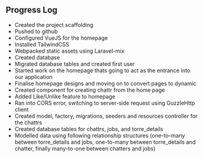 ## Progress Log

- Created the project scaffolding
- Pushed to github
- Configured VueJS for the homepage
- Installed TailwindCSS 
- Webpacked static assets using Laravel-mix
- Created database
- Migrated database tables and created first user
- Started work on the homepage thats going to act as the entrance into our application 
- Finalise homepage designs and moving on to convert pages to dynamic
- Created component for creating chattr from the home page
- Added Like/Unlike feature to homepage
- Ran into CORS error, switching to server-side request using GuzzleHttp client
- Created model, factory, migrations, seeders and resources controller for the chattrs
- Created database tables for chattrs, jobs, and torre_details
- Modelled data using following relationship structures (one-to-many between torre_details and jobs, one-to-many between torre_details and chatter, finally many-to-one between chatters and jobs)
